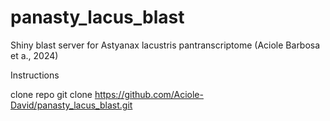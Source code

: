 # panasty_lacus_blast
Shiny blast server for Astyanax lacustris pantranscriptome (Aciole Barbosa et a., 2024)

Instructions

clone repo
git clone https://github.com/Aciole-David/panasty_lacus_blast.git

